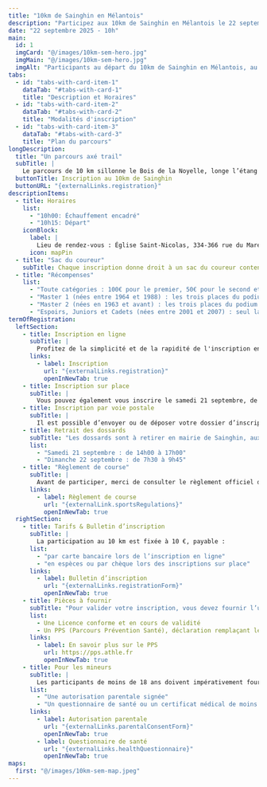 ```yaml
---
title: "10km de Sainghin en Mélantois"
description: "Participez aux 10km de Sainghin en Mélantois le 22 septembre 2025 ! Parcours nature certifié, échauffement, récompenses, inscription en ligne ou sur place. Tous les détails, horaires et modalités disponibles ici."
date: "22 septembre 2025 - 10h"
main:
  id: 1
  imgCard: "@/images/10km-sem-hero.jpg"
  imgMain: "@/images/10km-sem-hero.jpg"
  imgAlt: "Participants au départ du 10km de Sainghin en Mélantois, au centre du village"
tabs:
  - id: "tabs-with-card-item-1"
    dataTab: "#tabs-with-card-1"
    title: "Description et Horaires"
  - id: "tabs-with-card-item-2"
    dataTab: "#tabs-with-card-2"
    title: "Modalités d'inscription"
  - id: "tabs-with-card-item-3"
    dataTab: "#tabs-with-card-3"
    title: "Plan du parcours"
longDescription:
  title: "Un parcours axé trail"
  subTitle: |
    Le parcours de 10 km sillonne le Bois de la Noyelle, longe l’étang de pêche de Sainghin, et frôle les Marais de la Marque. Il a été officiellement mesuré en 2011, puis à nouveau en 2016, afin d’obtenir le label départemental.
  buttonTitle: Inscription au 10km de Sainghin
  buttonURL: "{externalLinks.registration}"
descriptionItems:
  - title: Horaires
    list:
      - "10h00: Échauffement encadré"
      - "10h15: Départ"
    iconBlock:
      label: |
        Lieu de rendez-vous : Église Saint-Nicolas, 334-366 rue du Maréchal Leclerc, 59262 Sainghin en Mélantois.
      icon: mapPin
  - title: "Sac du coureur"
    subTitle: Chaque inscription donne droit à un sac du coureur contenant le dossard et un porte-gourde aux couleurs de l’événement.
  - title: "Récompenses"
    list:
      - "Toute catégories : 100€ pour le premier, 50€ pour le second et 30€ pour le troisième."
      - "Master 1 (nées entre 1964 et 1988) : les trois places du podium sont récompensés de 30€."
      - "Master 2 (nées en 1963 et avant) : les trois places du podium sont récompensés de 30€."
      - "Espoirs, Juniors et Cadets (nées entre 2001 et 2007) : seul la première place obtient est récompensé de 30€."
termOfRegistration:
  leftSection:
    - title: Inscription en ligne
      subTitle: |
        Profitez de la simplicité et de la rapidité de l'inscription en ligne, accessible jusqu’au samedi 21 septembre à 12h00. Gagnez du temps le jour J en vous inscrivant à l’avance, depuis chez vous.
      links:
        - label: Inscription
          url: "{externalLinks.registration}"
          openInNewTab: true
    - title: Inscription sur place
      subTitle: |
        Vous pouvez également vous inscrire le samedi 21 septembre, de 14h00 à 17h00, directement à la Maison des Associations de Sainghin (210 boulevard du Maréchal Leclerc). Veillez à venir muni des documents requis pour finaliser votre inscription.
    - title: Inscription par voie postale
      subTitle: |
        Il est possible d’envoyer ou de déposer votre dossier d’inscription aux mairies de Sainghin ou de Péronne. Attention : les dossiers doivent être reçus au plus tard le mercredi 18 septembre. Pensez à anticiper les délais postaux.
    - title: Retrait des dossards
      subTitle: "Les dossards sont à retirer en mairie de Sainghin, aux horaires suivants :"
      list:
        - "Samedi 21 septembre : de 14h00 à 17h00"
        - "Dimanche 22 septembre : de 7h30 à 9h45"
    - title: "Règlement de course"
      subTitle: |
        Avant de participer, merci de consulter le règlement officiel de la course, qui précise l’ensemble des modalités de participation, consignes de sécurité, et règles sportives.
      links:
        - label: Règlement de course
          url: "{externalLink.sportsRegulations}"
          openInNewTab: true
  rightSection:
    - title: Tarifs & Bulletin d’inscription
      subTitle: |
        La participation au 10 km est fixée à 10 €, payable :
      list:
        - "par carte bancaire lors de l’inscription en ligne"
        - "en espèces ou par chèque lors des inscriptions sur place"
      links:
        - label: Bulletin d’inscription
          url: "{externalLinks.registrationForm}"
          openInNewTab: true
    - title: Pièces à fournir
      subTitle: "Pour valider votre inscription, vous devez fournir l’un des deux documents suivants :"
      list:
        - Une Licence conforme et en cours de validité
        - Un PPS (Parcours Prévention Santé), déclaration remplaçant le certificat médical pour les non licenciés.
      links:
        - label: En savoir plus sur le PPS
          url: https://pps.athle.fr
          openInNewTab: true
    - title: Pour les mineurs
      subTitle: |
        Les participants de moins de 18 ans doivent impérativement fournir :
      list:
        - "Une autorisation parentale signée"
        - "Un questionnaire de santé ou un certificat médical de moins de 6 mois"
      links:
        - label: Autorisation parentale
          url: "{externalLinks.parentalConsentForm}"
          openInNewTab: true
        - label: Questionnaire de santé
          url: "{externalLinks.healthQuestionnaire}"
          openInNewTab: true
maps:
  first: "@/images/10km-sem-map.jpeg"
---
```

